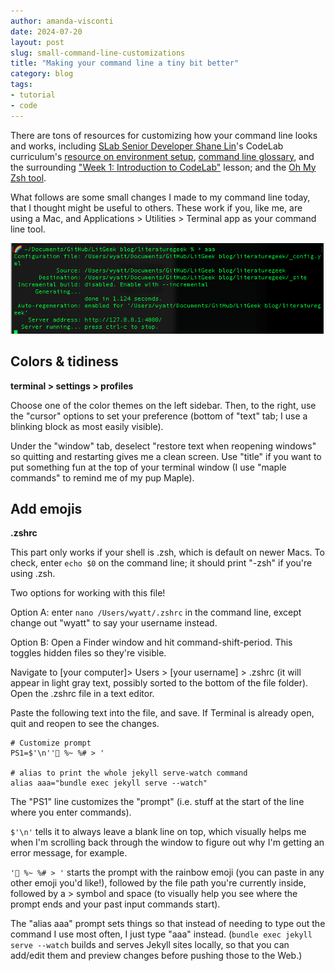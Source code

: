 ```yaml
---
author: amanda-visconti
date: 2024-07-20
layout: post
slug: small-command-line-customizations
title: "Making your command line a tiny bit better"
category: blog
tags:
- tutorial
- code
---
```


There are tons of resources for customizing how your command line looks and works, including [SLab Senior Developer Shane Lin](/people/shane-lin)'s CodeLab curriculum's [resource on environment setup](https://github.com/scholarslab/CodeLab/blob/master/Week01/environment_setup.md), [command line glossary](https://github.com/scholarslab/CodeLab/blob/master/Week01/commandline.md), and the surrounding ["Week 1: Introduction to CodeLab"](https://github.com/scholarslab/CodeLab/tree/master/Week01) lesson; and the [Oh My Zsh tool](https://ohmyz.sh/).

What follows are some small changes I made to my command line today, that I thought might be useful to others. These work if you, like me, are using a Mac, and Applications > Utilities > Terminal app as your command line tool.

![Screenshot of the author's command line app, showing the prompt now contains a rainbow emoji](/assets/post-media/2024-07-20_small-command-line-customizations.png)

## Colors & tidiness
**terminal > settings > profiles**

Choose one of the color themes on the left sidebar. Then, to the right, use the "cursor" options to set your preference (bottom of "text" tab; I use a blinking block as most easily visible). 

Under the "window" tab, deselect "restore text when reopening windows" so quitting and restarting gives me a clean screen. Use "title" if you want to put something fun at the top of your terminal window (I use "maple commands" to remind me of my pup Maple).

## Add emojis
**.zshrc**

This part only works if your shell is .zsh, which is default on newer Macs. To check, enter `echo $0` on the command line; it should print "-zsh" if you're using .zsh.

Two options for working with this file!

Option A: enter `nano /Users/wyatt/.zshrc` in the command line, except change out "wyatt" to say your username instead.

Option B: Open a Finder window and hit command-shift-period. This toggles hidden files so they're visible.

Navigate to [your computer]> Users > [your username] > .zshrc (it will appear in light gray text, possibly sorted to the bottom of the file folder). Open the .zshrc file in a text editor.

Paste the following text into the file, and save. If Terminal is already open, quit and reopen to see the changes.

```
# Customize prompt
PS1=$'\n''🌈 %~ %# > '

# alias to print the whole jekyll serve-watch command
alias aaa="bundle exec jekyll serve --watch"
```

The "PS1" line customizes the "prompt" (i.e. stuff at the start of the line where you enter commands). 

`$'\n'` tells it to always leave a blank line on top, which visually helps me when I'm scrolling back through the window to figure out why I'm getting an error message, for example. 

`'🌈 %~ %# > '` starts the prompt with the rainbow emoji (you can paste in any other emoji you'd like!), followed by the file path you're currently inside, followed by a > symbol and space (to visually help you see where the prompt ends and your past input commands start).

The "alias aaa" prompt sets things so that instead of needing to type out the command I use most often, I just type "aaa" instead. (`bundle exec jekyll serve --watch` builds and serves Jekyll sites locally, so that you can add/edit them and preview changes before pushing those to the Web.)
